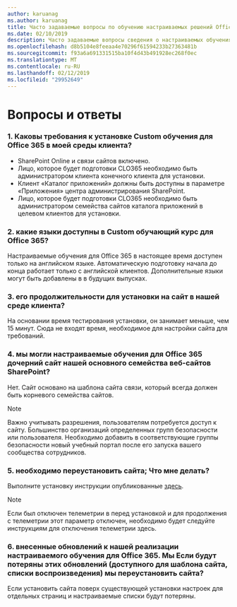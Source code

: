 ```yaml
---
author: karuanag
ms.author: karuanag
title: Часто задаваемые вопросы по обучению настраиваемых решений Office 365
ms.date: 02/10/2019
description: Часто задаваемые вопросы сведения о настраиваемых обучения для Office 365
ms.openlocfilehash: d8b5104e8feeaa4e70296f61594233b27363481b
ms.sourcegitcommit: f93a6a691331515ba10f4d43b491928ec268f0ec
ms.translationtype: MT
ms.contentlocale: ru-RU
ms.lasthandoff: 02/12/2019
ms.locfileid: "29952649"
---
```

# <a name="frequently-asked-questions"></a>Вопросы и ответы

### <a name="1-what-are-the-requirements-for-installing-custom-learning-for-office-365-into-my-tenant-environment"></a>1. Каковы требования к установке Custom обучения для Office 365 в моей среды клиента?

- SharePoint Online и связи сайтов включено.
- Лицо, которое будет подготовки CLO365 необходимо быть администратором клиента конечного клиента для установки.
- Клиент «Каталог приложений» должны быть доступны в параметре «Приложения» центра администрирования SharePoint.
- Лицо, которое будет подготовки CLO365 необходимо быть администратором семейства сайтов каталога приложений в целевом клиентов для установки.

### <a name="2-what-languages-is-custom-learning-for-office-365-available-in"></a>2. какие языки доступны в Custom обучающий курс для Office 365?

Настраиваемые обучения для Office 365 в настоящее время доступен только на английском языке. Автоматическую подготовку начала до конца работает только с английской клиентов. Дополнительные языки могут быть добавлены в в будущих выпусках.

### <a name="3-how-long-will-it-take-to-install-the-site-in-our-tenant-environment"></a>3. его продолжительности для установки на сайт в нашей среде клиента?

На основании время тестирования установки, он занимает меньше, чем 15 минут. Сюда не входят время, необходимое для настройки сайта для требований.

### <a name="4-can-we-make-the-custom-learning-for-office-365-a-subsite-of-our-primary-sharepoint-site-collection"></a>4. мы могли настраиваемые обучения для Office 365 дочерний сайт нашей основного семейства веб-сайтов SharePoint?

Нет. Сайт основано на шаблона сайта связи, который всегда должен быть корневого семейства сайтов.

> [!NOTE]
> Важно учитывать разрешения, пользователям потребуется доступ к сайту. Большинство организаций определенных групп безопасности или пользователя. Необходимо добавить в соответствующие группы безопасности новый учебный портал после его запуска вашего сообщества сотрудников.

### <a name="5-i-need-to-reinstall-the-site-what-should-i-do"></a>5. необходимо переустановить сайта; Что мне делать?

Выполните установку инструкции опубликованные [здесь](installsitepackage.md).

> [!NOTE]
> Если был отключен телеметрии в перед установкой и для продолжения с телеметрии этот параметр отключен, необходимо будет следуйте инструкциям для отключения телеметрии здесь.

### <a name="6-we-made-updates-to-our-implementation-of-custom-learning-for-office-365-will-we-lose-these-updates-made-to-site-template-playlists-if-we-reinstall-the-site"></a>6. внесенные обновлений к нашей реализации настраиваемого обучения для Office 365. Мы Если будут потеряны этих обновлений (доступного для шаблона сайта, списки воспроизведения) мы переустановить сайта?

Если установить сайта поверх существующей установки настроек для отдельных страниц и настраиваемые списки будут потеряны.  